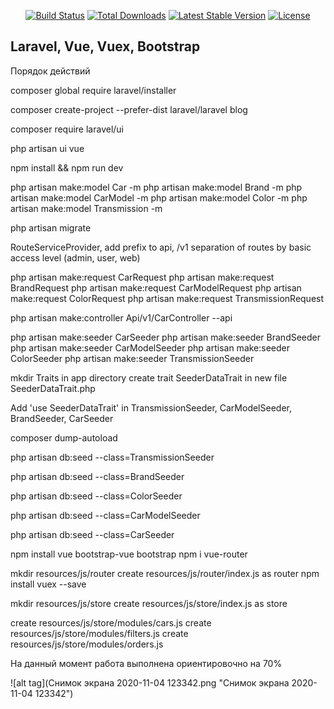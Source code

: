 
<p align="center">
<a href="https://travis-ci.org/laravel/framework"><img src="https://travis-ci.org/laravel/framework.svg" alt="Build Status"></a>
<a href="https://packagist.org/packages/laravel/framework"><img src="https://img.shields.io/packagist/dt/laravel/framework" alt="Total Downloads"></a>
<a href="https://packagist.org/packages/laravel/framework"><img src="https://img.shields.io/packagist/v/laravel/framework" alt="Latest Stable Version"></a>
<a href="https://packagist.org/packages/laravel/framework"><img src="https://img.shields.io/packagist/l/laravel/framework" alt="License"></a>
</p>

## Laravel, Vue, Vuex, Bootstrap

Порядок действий

composer global require laravel/installer

composer create-project --prefer-dist laravel/laravel blog

composer require laravel/ui

php artisan ui vue

npm install && npm run dev


php artisan make:model Car -m
php artisan make:model Brand -m
php artisan make:model CarModel -m
php artisan make:model Color -m
php artisan make:model Transmission -m

php artisan migrate

RouteServiceProvider, 
	add prefix to api, /v1
	separation of routes by basic access level (admin, user, web)


php artisan make:request CarRequest
php artisan make:request BrandRequest
php artisan make:request CarModelRequest
php artisan make:request ColorRequest
php artisan make:request TransmissionRequest

php artisan make:controller Api/v1/CarController --api

php artisan make:seeder CarSeeder
php artisan make:seeder BrandSeeder
php artisan make:seeder CarModelSeeder
php artisan make:seeder ColorSeeder
php artisan make:seeder TransmissionSeeder


mkdir Traits in app directory
create trait SeederDataTrait in new file SeederDataTrait.php

Add 'use SeederDataTrait' in 
TransmissionSeeder, CarModelSeeder, BrandSeeder, CarSeeder 

composer dump-autoload


php artisan db:seed --class=TransmissionSeeder

php artisan db:seed --class=BrandSeeder

php artisan db:seed --class=ColorSeeder

php artisan db:seed --class=CarModelSeeder

php artisan db:seed --class=CarSeeder


npm install vue bootstrap-vue bootstrap
npm i vue-router

mkdir resources/js/router
create resources/js/router/index.js as router
npm install vuex --save

mkdir resources/js/store
create resources/js/store/index.js as store


create resources/js/store/modules/cars.js
create resources/js/store/modules/filters.js
create resources/js/store/modules/orders.js



На данный момент работа выполнена ориентировочно на 70%

![alt tag](Снимок экрана 2020-11-04 123342.png "Снимок экрана 2020-11-04 123342")




